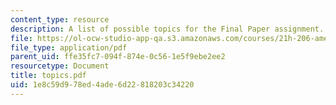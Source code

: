 ```yaml
---
content_type: resource
description: A list of possible topics for the Final Paper assignment.
file: https://ol-ocw-studio-app-qa.s3.amazonaws.com/courses/21h-206-american-consumer-culture-fall-2007/1e8c59d978ed4ade6d22818203c34220_topics.pdf
file_type: application/pdf
parent_uid: ffe35fc7-094f-874e-0c56-1e5f9ebe2ee2
resourcetype: Document
title: topics.pdf
uid: 1e8c59d9-78ed-4ade-6d22-818203c34220
---
```

